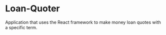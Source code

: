 # Loan-Quoter
Application that uses the React framework to make money loan quotes with a specific term.

